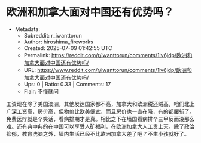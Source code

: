 # 欧洲和加拿大面对中国还有优势吗？

- Metadata:
  - Subreddit: r_iwanttorun
  - Author: hiroshima_fireworks
  - Created: 2025-07-09 01:42:55 UTC
  - Permalink: https://reddit.com/r/iwanttorun/comments/1lv6jdp/欧洲和加拿大面对中国还有优势吗/
  - URL: https://www.reddit.com/r/iwanttorun/comments/1lv6jdp/欧洲和加拿大面对中国还有优势吗/
  - Ups: 0 | Ratio: 0.33 | Comments: 17
  - Flair: 不懂就问


工资现在除了美国澳洲，其他发达国家都不高，加拿大和欧洲税还贼高，咱们北上广深工资高，房价高，但物价比欧美便宜，而且房价也一直在降，有的都腰斩了。
免费医疗就是个笑话，看病排期才是真。相比之下在墙国看病排个三甲反而没那么难。还有典中典的在中国可以享受人矿福利，在欧洲加拿大人工贵上天。除了政治抑郁，教育洗脑之外，墙内生活已经不比欧洲加拿大差了吧？不生小孩就好了。

